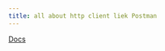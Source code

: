 ```yaml
---
title: all about http client liek Postman
---
```


[Docs](https://github.com/mrmykey/awesome-http-clients)